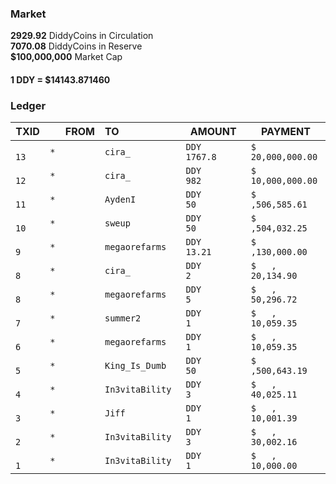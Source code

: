 ### Market
**2929.92** DiddyCoins in Circulation\
**7070.08** DiddyCoins in Reserve\
**$100,000,000** Market Cap

#### **1 DDY = $14143.871460**

### Ledger
|TXID   |FROM              |TO                |AMOUNT           |PAYMENT          |
|-------|-----------------:|:-----------------|-----------------|-----------------|
|`   13`|`*               `|`cira_           `|`DDY      1767.8`|`$ 20,000,000.00`|#
|`   12`|`*               `|`cira_           `|`DDY         982`|`$ 10,000,000.00`|#
|`   11`|`*               `|`AydenI          `|`DDY          50`|`$   ,506,585.61`|#
|`   10`|`*               `|`sweup           `|`DDY          50`|`$   ,504,032.25`|#
|`    9`|`*               `|`megaorefarms    `|`DDY       13.21`|`$   ,130,000.00`|#
|`    8`|`*               `|`cira_           `|`DDY           2`|`$   , 20,134.90`|#
|`    8`|`*               `|`megaorefarms    `|`DDY           5`|`$   , 50,296.72`|#
|`    7`|`*               `|`summer2         `|`DDY           1`|`$   , 10,059.35`|#
|`    6`|`*               `|`megaorefarms    `|`DDY           1`|`$   , 10,059.35`|#
|`    5`|`*               `|`King_Is_Dumb    `|`DDY          50`|`$   ,500,643.19`|#
|`    4`|`*               `|`In3vitaBility   `|`DDY           3`|`$   , 40,025.11`|#
|`    3`|`*               `|`Jiff            `|`DDY           1`|`$   , 10,001.39`|#
|`    2`|`*               `|`In3vitaBility   `|`DDY           3`|`$   , 30,002.16`|#
|`    1`|`*               `|`In3vitaBility   `|`DDY           1`|`$   , 10,000.00`|#

